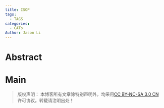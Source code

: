 ```yaml
---
title: ISOP
tags:
  - TAGS
categories:
  - CATs
Author: Jason Li
---
```


# Abstract


<!--more-->

# Main











>版权声明： 本博客所有文章除特别声明外，均采用[CC BY-NC-SA 3.0 CN](https://creativecommons.org/licenses/by-nc-sa/3.0/cn/deed.zh)许可协议。转载请注明出处！